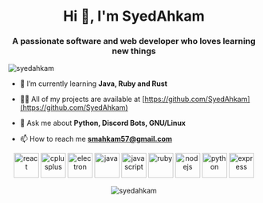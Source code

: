 <h1 align="center">Hi 👋, I'm SyedAhkam</h1>
<h3 align="center">A passionate software and web developer who loves learning new things</h3>

<p align="left"> <img src="https://komarev.com/ghpvc/?username=syedahkam" alt="syedahkam" /> </p>

- 🌱 I’m currently learning **Java, Ruby and Rust**

- 👨‍💻 All of my projects are available at [https://github.com/SyedAhkam](https://github.com/SyedAhkam)

- 💬 Ask me about **Python, Discord Bots, GNU/Linux**

- 📫 How to reach me **smahkam57@gmail.com**

<p align="center"><img src="https://devicons.github.io/devicon/devicon.git/icons/react/react-original-wordmark.svg" alt="react" width="50" height="50"/> <img src="https://devicons.github.io/devicon/devicon.git/icons/cplusplus/cplusplus-original.svg" alt="cplusplus" width="50" height="50"/> <img src="https://devicons.github.io/devicon/devicon.git/icons/electron/electron-original.svg" alt="electron" width="50" height="50"/> <img src="https://devicons.github.io/devicon/devicon.git/icons/java/java-original-wordmark.svg" alt="java" width="50" height="50"/> <img src="https://devicons.github.io/devicon/devicon.git/icons/javascript/javascript-original.svg" alt="javascript" width="50" height="50"/> <img src="https://devicons.github.io/devicon/devicon.git/icons/ruby/ruby-original-wordmark.svg" alt="ruby" width="50" height="50"/> <img src="https://devicons.github.io/devicon/devicon.git/icons/nodejs/nodejs-original-wordmark.svg" alt="nodejs" width="50" height="50"/> <img src="https://devicons.github.io/devicon/devicon.git/icons/python/python-original-wordmark.svg" alt="python" width="50" height="50"/> <img src="https://devicons.github.io/devicon/devicon.git/icons/express/express-original-wordmark.svg" alt="express" width="50" height="50"/></p><p align="center"> <img src="https://github-readme-stats.vercel.app/api?username=syedahkam&show_icons=true" alt="syedahkam" /> </p>


